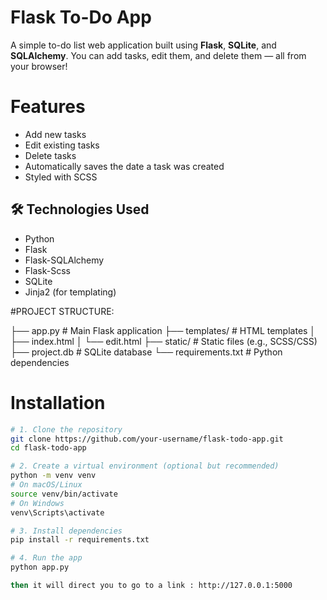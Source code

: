 #  Flask To-Do App

A simple to-do list web application built using **Flask**, **SQLite**, and **SQLAlchemy**. You can add tasks, edit them, and delete them — all from your browser!

# Features

-  Add new tasks  
-  Edit existing tasks  
- Delete tasks  
-  Automatically saves the date a task was created  
-  Styled with SCSS  


## 🛠️ Technologies Used

- Python  
- Flask  
- Flask-SQLAlchemy  
- Flask-Scss  
- SQLite  
- Jinja2 (for templating)  

#PROJECT STRUCTURE: 

├── app.py             # Main Flask application
├── templates/         # HTML templates
│   ├── index.html
│   └── edit.html
├── static/            # Static files (e.g., SCSS/CSS)
├── project.db         # SQLite database
└── requirements.txt   # Python dependencies


# Installation

```bash
# 1. Clone the repository
git clone https://github.com/your-username/flask-todo-app.git
cd flask-todo-app

# 2. Create a virtual environment (optional but recommended)
python -m venv venv
# On macOS/Linux
source venv/bin/activate
# On Windows
venv\Scripts\activate

# 3. Install dependencies
pip install -r requirements.txt

# 4. Run the app
python app.py

then it will direct you to go to a link : http://127.0.0.1:5000

